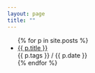 ```yaml
---
layout: page
title: ""
---
```


<ul>
{% for p in site.posts %}
<li>
  <a href="{{ p.url }}">{{ p.title }}</a><br/>
  {{ p.tags }} / {{ p.date }}
</li>
{% endfor %}
</ul>